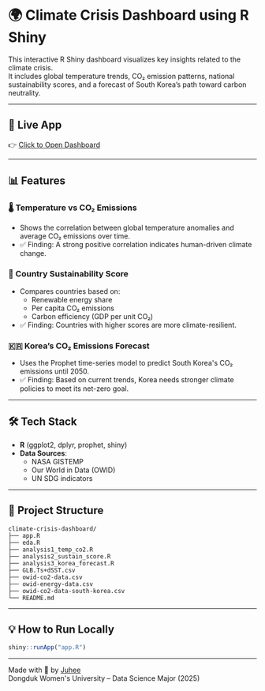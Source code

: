 # 🌍 Climate Crisis Dashboard using R Shiny

This interactive R Shiny dashboard visualizes key insights related to the climate crisis.  
It includes global temperature trends, CO₂ emission patterns, national sustainability scores, and a forecast of South Korea’s path toward carbon neutrality.

---

## 🚀 Live App  
👉 [Click to Open Dashboard](https://juhee091.shinyapps.io/climatecrisis/)

---

## 📊 Features

### 🌡️ Temperature vs CO₂ Emissions
- Shows the correlation between global temperature anomalies and average CO₂ emissions over time.
- ✅ Finding: A strong positive correlation indicates human-driven climate change.

### 🌱 Country Sustainability Score
- Compares countries based on:
  - Renewable energy share
  - Per capita CO₂ emissions
  - Carbon efficiency (GDP per unit CO₂)
- ✅ Finding: Countries with higher scores are more climate-resilient.

### 🇰🇷 Korea’s CO₂ Emissions Forecast
- Uses the Prophet time-series model to predict South Korea's CO₂ emissions until 2050.
- ✅ Finding: Based on current trends, Korea needs stronger climate policies to meet its net-zero goal.

---

## 🛠️ Tech Stack

- **R** (ggplot2, dplyr, prophet, shiny)
- **Data Sources**:
  - NASA GISTEMP
  - Our World in Data (OWID)
  - UN SDG indicators

---

## 📁 Project Structure

```
climate-crisis-dashboard/
├── app.R
├── eda.R
├── analysis1_temp_co2.R
├── analysis2_sustain_score.R
├── analysis3_korea_forecast.R
├── GLB.Ts+dSST.csv
├── owid-co2-data.csv
├── owid-energy-data.csv
├── owid-co2-data-south-korea.csv
└── README.md
```

---

## 💡 How to Run Locally

```r
shiny::runApp("app.R")
```

---

Made with 💚 by [Juhee](https://github.com/Juhee091)  
Dongduk Women's University – Data Science Major (2025)

